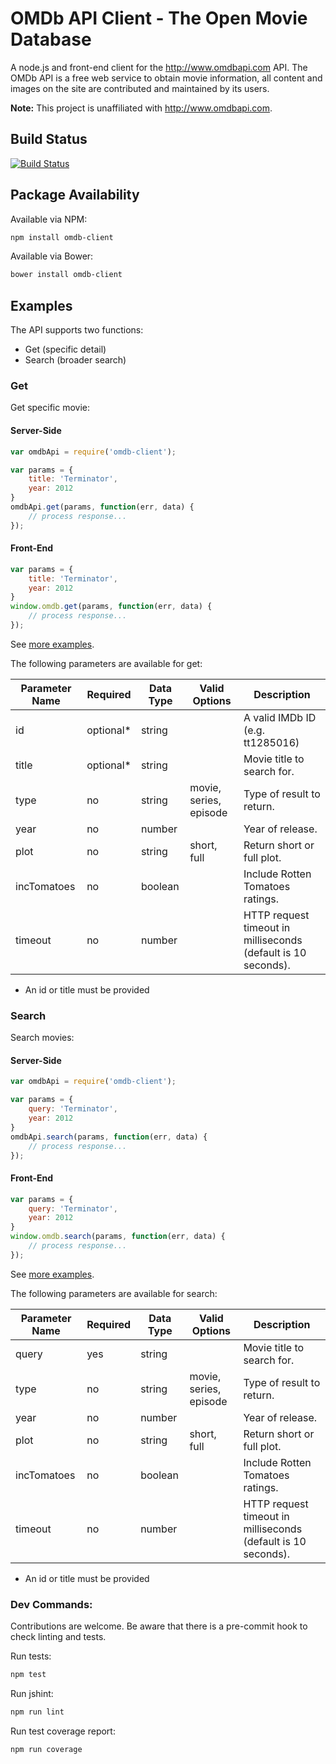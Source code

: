 # OMDb API Client - The Open Movie Database

A node.js and front-end client for the http://www.omdbapi.com API. The OMDb API is a free web service to obtain movie information, all content and images on the site are contributed and maintained by its users.

**Note:** This project is unaffiliated with http://www.omdbapi.com.

## Build Status

[![Build Status](https://travis-ci.org/bbraithwaite/omdb-client.svg?branch=master)](https://travis-ci.org/bbraithwaite/omdb-client)

## Package Availability

Available via NPM:

```bash
npm install omdb-client
```

Available via Bower:

```bash
bower install omdb-client
```

## Examples

The API supports two functions:

* Get (specific detail)
* Search (broader search)

### Get

Get specific movie:

#### Server-Side

```js
var omdbApi = require('omdb-client');

var params = {
	title: 'Terminator',
	year: 2012
}
omdbApi.get(params, function(err, data) {
	// process response...
});
```

#### Front-End

```js
var params = {
	title: 'Terminator',
	year: 2012
}
window.omdb.get(params, function(err, data) {
	// process response...
});
```

See [more examples](https://github.com/bbraithwaite/omdb-client/blob/master/examples/get.example.js).

The following parameters are available for get:

Parameter Name | Required   		| Data Type       | Valid Options 	| Description
-------------  | -------------  | -------------		| -------------   | -------------
id             | optional* 			| string					| 								|	A valid IMDb ID (e.g. tt1285016)
title          | optional*			| string					| 								|	Movie title to search for.
type           | no							| string          | movie, series, episode			      | Type of result to return.
year           | no							| number					| 								|	Year of release.
plot           | no							|	string	        | short, full 		|	Return short or full plot.
incTomatoes		 | no							| boolean					| 								|	Include Rotten Tomatoes ratings. 
timeout		 | no							| number					| 								|	HTTP request timeout in milliseconds (default is 10 seconds). 


* An id or title must be provided

### Search

Search movies:


#### Server-Side

```js
var omdbApi = require('omdb-client');

var params = {
	query: 'Terminator',
	year: 2012
}
omdbApi.search(params, function(err, data) {
	// process response...
});
```

#### Front-End

```js
var params = {
	query: 'Terminator',
	year: 2012
}
window.omdb.search(params, function(err, data) {
	// process response...
});
```

See [more examples](https://github.com/bbraithwaite/omdb-client/blob/master/examples/search.example.js).

The following parameters are available for search:

Parameter Name | Required   		| Data Type       | Valid Options 	| Description
-------------  | -------------  | -------------		| -------------   | -------------
query          | yes      			| string					| 								|	Movie title to search for.
type           | no							| string          | movie, series, episode			      | Type of result to return.
year           | no							| number					| 								|	Year of release.
plot           | no							|	string	        | short, full 		|	Return short or full plot.
incTomatoes		 | no							| boolean					| 								|	Include Rotten Tomatoes ratings.
timeout		 | no							| number					| 								|	HTTP request timeout in milliseconds (default is 10 seconds).  

* An id or title must be provided

### Dev Commands:

Contributions are welcome. Be aware that there is a pre-commit hook to check linting and tests.

Run tests:

```bash
npm test
```

Run jshint:

```bash
npm run lint
```

Run test coverage report:

```bash
npm run coverage
```